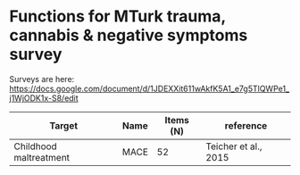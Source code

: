 # Functions for MTurk trauma, cannabis & negative symptoms survey

Surveys are here:
https://docs.google.com/document/d/1JDEXXit611wAkfK5A1_e7g5TlQWPe1_j1WjODK1x-S8/edit


Target | Name | Items (N) | reference
---------------------- | ---- | ---| --------------------
Childhood maltreatment | MACE | 52 | Teicher et al., 2015
